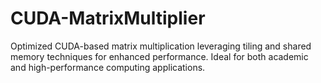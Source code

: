 # CUDA-MatrixMultiplier
Optimized CUDA-based matrix multiplication leveraging tiling and shared memory techniques for enhanced performance. Ideal for both academic and high-performance computing applications.
